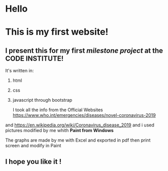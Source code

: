 # Hello 

# This is my first website!


## I present this for my first *milestone project* at the **CODE INSTITUTE**!

It's written in:
1. html 
2. css 
3. javascript through bootstrap

   I took all the info from the Official Websites https://www.who.int/emergencies/diseases/novel-coronavirus-2019 
   
and https://en.wikipedia.org/wiki/Coronavirus_disease_2019 and i used pictures modified by me whith **Paint from Windows**
 
   The graphs are made by me with Excel and exported in pdf then print screen and modify in Paint

## I hope you like it !
